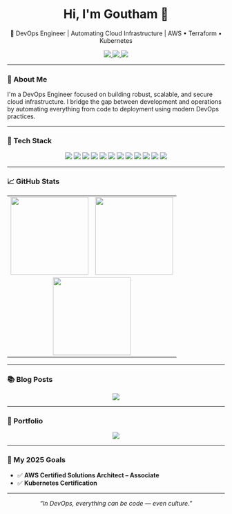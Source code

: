 <h1 align="center">Hi, I'm Goutham 👋</h1>
<p align="center">🚀 DevOps Engineer | Automating Cloud Infrastructure | AWS • Terraform • Kubernetes</p>

<div align="center">
  <a href="mailto:hellogoutham@proton.me">
    <img src="https://img.shields.io/badge/Email-%23D14836.svg?&style=for-the-badge&logo=gmail&logoColor=white" />
  </a>
  <a href="https://medium.com/@gou8m" target="_blank">
    <img src="https://img.shields.io/badge/Medium-%2312100E.svg?&style=for-the-badge&logo=medium&logoColor=white" />
  </a>
  <a href="https://www.linkedin.com/in/gou8m/" target="_blank">
    <img src="https://img.shields.io/badge/LinkedIn-%230077B5.svg?&style=for-the-badge&logo=linkedin&logoColor=white" />
  </a>
</div>

---

### 💼 About Me

I'm a DevOps Engineer focused on building robust, scalable, and secure cloud infrastructure. I bridge the gap between development and operations by automating everything from code to deployment using modern DevOps practices.

---

### 🔧 Tech Stack

<p align="center">
  <img src="https://img.shields.io/badge/AWS-%23FF9900.svg?&style=for-the-badge&logo=amazon-aws&logoColor=white" />
  <img src="https://img.shields.io/badge/Terraform-%235835CC.svg?&style=for-the-badge&logo=terraform&logoColor=white" />
  <img src="https://img.shields.io/badge/Ansible-%23EE0000.svg?&style=for-the-badge&logo=ansible&logoColor=white" />
  <img src="https://img.shields.io/badge/Docker-%232496ED.svg?&style=for-the-badge&logo=docker&logoColor=white" />
  <img src="https://img.shields.io/badge/Kubernetes-%23326CE5.svg?&style=for-the-badge&logo=kubernetes&logoColor=white" />
  <img src="https://img.shields.io/badge/Jenkins-%23D24939.svg?&style=for-the-badge&logo=jenkins&logoColor=white" />
  <img src="https://img.shields.io/badge/Linux-%23FCC624.svg?&style=for-the-badge&logo=linux&logoColor=black" />
  <img src="https://img.shields.io/badge/Apache_Tomcat-%23F8DC75.svg?&style=for-the-badge&logo=apache-tomcat&logoColor=black" />
  <img src="https://img.shields.io/badge/Maven-%23C71A36.svg?&style=for-the-badge&logo=apache-maven&logoColor=white" />
  <img src="https://img.shields.io/badge/SonarQube-%2300BCD4.svg?&style=for-the-badge&logo=sonarqube&logoColor=white" />
  <img src="https://img.shields.io/badge/Grafana-%23F46800.svg?&style=for-the-badge&logo=grafana&logoColor=white" />
  <img src="https://img.shields.io/badge/Prometheus-%23E6522C.svg?&style=for-the-badge&logo=prometheus&logoColor=white" />
</p>

---

### 📈 GitHub Stats

<div align="center">

  <table>
    <tr>
      <td>
        <img src="https://github-readme-stats.vercel.app/api?username=gou8m&show_icons=true&theme=github_dark&border_radius=10&bg_color=0D1117&title_color=ffffff&icon_color=79ff97&text_color=cccccc" height="180px" />
      </td>
      <td>
        <img src="https://github-readme-stats.vercel.app/api/top-langs/?username=gou8m&layout=compact&theme=github_dark&border_radius=10&bg_color=0D1117&title_color=ffffff&text_color=cccccc" height="180px" />
      </td>
    </tr>
    <tr>
      <td colspan="2" align="center">
        <img src="https://nirzak-streak-stats.vercel.app?user=gou8m&theme=github-dark&border_radius=10&background=0D1117&ring=79ff97&fire=79ff97&currStreakLabel=ffffff&sideNums=cccccc&sideLabels=cccccc&dates=cccccc&currStreakNum=ffffff&hide_total_contributions=true&hide_longest_streak=true" height="180px" />
      </td>
    </tr>
  </table>

</div>

---

### 📚 Blog Posts

<div align="center">
  <a href="https://medium.com/@gou8m/centralized-logging-and-monitoring-on-ec2-using-cloudwatch-515e4ddd2895" target="_blank">
    <img src="https://img.shields.io/badge/📝 Centralized Logging and Monitoring on EC2 Using CloudWatch-%2300B89A.svg?&style=for-the-badge&logo=medium&logoColor=white" />
  </a>
</div>

---

### 💼 Portfolio

<div align="center">
  <a href="#">
    <img src="https://img.shields.io/badge/Visit%20Portfolio-%2300B89A.svg?&style=for-the-badge&logo=firefox-browser&logoColor=white" />
  </a>
</div>

---

### 🎯 My 2025 Goals

- ✅ **AWS Certified Solutions Architect – Associate**
- ✅ **Kubernetes Certification**

---

<p align="center"><i>“In DevOps, everything can be code — even culture.”</i></p>
